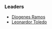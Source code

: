 ### Leaders
* [Diogenes Ramos](mailto:diogenes.ramos@owasp.org)
* [Leonardor Toledo](mailto:leonardor.toledo@owasp.org)
